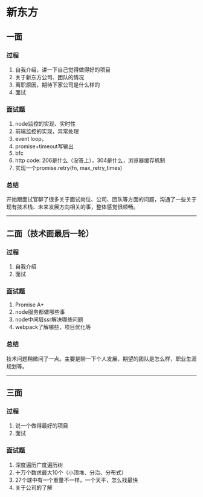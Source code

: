 # 新东方

## 一面

### 过程

1. 自我介绍，讲一下自己觉得做得好的项目
2. 关于新东方公司、团队的情况
3. 离职原因，期待下家公司是什么样的
4. 面试

### 面试题

1. node监控的实现、实时性
2. 前端监控的实现，异常处理
3. event loop，
4. promise+timeout写输出
5. bfc
6. http code: 206是什么（没答上），304是什么，浏览器缓存机制
7. 实现一个promise.retry(fn, max_retry_times)

### 总结

开始跟面试官聊了很多关于面试岗位、公司、团队等方面的问题，沟通了一些关于现有技术栈、未来发展方向相关的事，整体感觉很顺畅。

----

## 二面（技术面最后一轮）

### 过程

1. 自我介绍
2. 面试

### 面试题

1. Promise A+
2. node服务都做哪些事
3. node中间层ssr解决哪些问题
4. webpack了解哪些，项目优化等

### 总结

技术问题稍微问了一点。主要是聊一下个人发展，期望的团队是怎么样，职业生涯规划等。

----

## 三面

### 过程

1. 说一个做得最好的项目
2. 面试

### 面试题

1. 深度遍历广度遍历树
2. 十万个数求最大10个（小顶堆、分治、分布式）
3. 27个球中有一个重量不一样，一个天平，怎么找最快
4. 关于公司的了解
